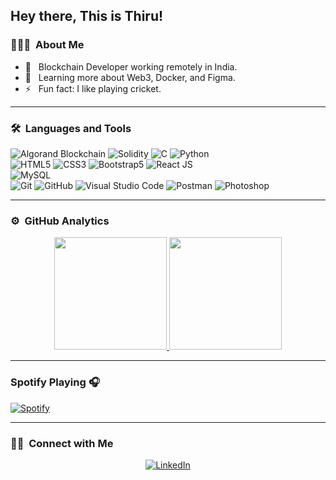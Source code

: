## Hey there, This is Thiru!

### 👨🏻‍💻 &nbsp;About Me

- 🤔 &nbsp; Blockchain Developer working remotely in India.
- 🌱 &nbsp; Learning more about Web3, Docker, and Figma.
- ⚡️ &nbsp; Fun fact: I like playing cricket.

---

### 🛠 &nbsp;Languages and Tools

  ![Algorand Blockchain](https://img.shields.io/badge/-Algorand-333333?style=flat&logo=algorand)
  ![Solidity](https://img.shields.io/badge/-Solidity-333333?style=flat&logo=Solidity)
  ![C](https://img.shields.io/badge/-C_Programming-333333?style=flat&logo=C)
  ![Python](https://img.shields.io/badge/-Python-333333?style=flat&logo=python)  
  ![HTML5](https://img.shields.io/badge/-HTML5-333333?style=flat&logo=HTML5)
  ![CSS3](https://img.shields.io/badge/-CSS3-333333?style=flat&logo=CSS3&logoColor=1572B6)
  ![Bootstrap5](https://img.shields.io/badge/-Bootstrap-333333?style=flat&logo=bootstrap&logoColor=563D7C)
  ![React JS](https://img.shields.io/badge/-React%20JS-333333?style=flat&logo=react)  
  ![MySQL](https://img.shields.io/badge/-MySQL-333333?style=flat&logo=mysql)  
  ![Git](https://img.shields.io/badge/-Git-333333?style=flat&logo=git)
  ![GitHub](https://img.shields.io/badge/-GitHub-333333?style=flat&logo=github)
  ![Visual Studio Code](https://img.shields.io/badge/-Visual%20Studio%20Code-333333?style=flat&logo=visual-studio-code&logoColor=007ACC)
  ![Postman](https://img.shields.io/badge/-Postman-333333?style=flat&logo=postman)
  ![Photoshop](https://img.shields.io/badge/-Photoshop-333333?style=flat&logo=adobe-photoshop)   

---

### ⚙️ &nbsp;GitHub Analytics

<p align="center">
<a href="https://github.com/ShubhamSarda">
  <img height="180em" src="https://github-readme-stats-eight-theta.vercel.app/api?username=Tricky4&show_icons=true&theme=buefy&include_all_commits=true&count_private=true"/>
  <img height="180em" src="https://github-readme-stats-eight-theta.vercel.app/api/top-langs/?username=Tricky4&layout=compact&langs_count=8&theme=buefy"/>
</a>
</p>

---

### Spotify Playing 🎧
[![Spotify](https://novatorem.visualbean.vercel.app/api/spotify)](https://open.spotify.com/user/1112981871)

---

### 🤝🏻 &nbsp;Connect with Me 

<p align="center">
<a href="https://www.linkedin.com/in/thirumurugan-ezhilarasan-b259a51ba/"><img alt="LinkedIn" src="https://img.shields.io/badge/LinkedIn-thirumurugan-blue"></a>
</p>
